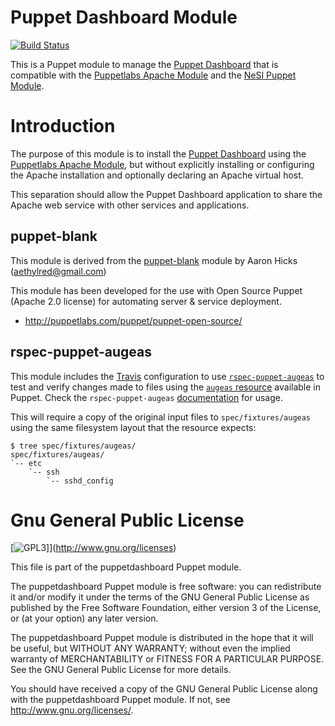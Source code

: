 # Puppet Dashboard Module

[![Build Status](https://travis-ci.org/Aethylred/puppet-puppetdashboard.svg?branch=master)](https://travis-ci.org/Aethylred/puppet-puppetdashboard)

This is a Puppet module to manage the [Puppet Dashboard](http://projects.puppetlabs.com/projects/dashboard) that is compatible with the [Puppetlabs Apache Module](https://github.com/puppetlabs/puppetlabs-apache) and the [NeSI Puppet Module](https://github.com/nesi/puppet-puppet).

# Introduction

The purpose of this module is to install the [Puppet Dashboard](http://projects.puppetlabs.com/projects/dashboard) using the [Puppetlabs Apache Module](https://github.com/puppetlabs/puppetlabs-apache), but without explicitly installing or configuring the Apache installation and optionally declaring an Apache virtual host.

This separation should allow the Puppet Dashboard application to share the Apache web service with other services and applications.

## puppet-blank

This module is derived from the [puppet-blank](https://github.com/Aethylred/puppet-blank) module by Aaron Hicks (aethylred@gmail.com)

This module has been developed for the use with Open Source Puppet (Apache 2.0 license) for automating server & service deployment.

* http://puppetlabs.com/puppet/puppet-open-source/

## rspec-puppet-augeas

This module includes the [Travis](https://travis-ci.org) configuration to use [`rspec-puppet-augeas`](https://github.com/domcleal/rspec-puppet-augeas) to test and verify changes made to files using the [`augeas` resource](http://docs.puppetlabs.com/references/latest/type.html#augeas) available in Puppet. Check the `rspec-puppet-augeas` [documentation](https://github.com/domcleal/rspec-puppet-augeas/blob/master/README.md) for usage.

This will require a copy of the original input files to `spec/fixtures/augeas` using the same filesystem layout that the resource expects:

    $ tree spec/fixtures/augeas/
    spec/fixtures/augeas/
    `-- etc
        `-- ssh
            `-- sshd_config

# Gnu General Public License

[![GPL3](http://www.gnu.org/graphics/gplv3-127x51.png)]](http://www.gnu.org/licenses)

This file is part of the puppetdashboard Puppet module.

The puppetdashboard Puppet module is free software: you can redistribute it and/or modify it under the terms of the GNU General Public License as published by the Free Software Foundation, either version 3 of the License, or (at your option) any later version.

The puppetdashboard Puppet module is distributed in the hope that it will be useful, but WITHOUT ANY WARRANTY; without even the implied warranty of MERCHANTABILITY or FITNESS FOR A PARTICULAR PURPOSE.  See the GNU General Public License for more details.

You should have received a copy of the GNU General Public License along with the puppetdashboard Puppet module.  If not, see <http://www.gnu.org/licenses/>.
